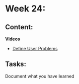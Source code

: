 # Week 24: 
## Content: 
 **Videos**
- [Define User Problems](https://www.coursera.org/learn/start-ux-design-process/home/module/3)
## Tasks:
Document what you have learned 





